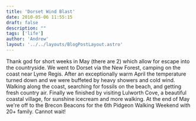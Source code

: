 ```yaml
---
title: 'Dorset Wind Blast'
date: 2010-05-06 11:55:15
draft: false
description: ""
tags: ['life']
author: 'Andrew'
layout: '../../layouts/BlogPostLayout.astro'
---
```


Thank god for short weeks in May (there are 2) which allow for escape into the countryside. We went to Dorset via the New Forest, camping on the coast near Lyme Regis. After an exceptionally warm April the temperature turned down and we were buffeted by heavy showers and cold wind. Walking along the coast, searching for fossils on the beach, and getting fresh country air. Finally we finished by visiting Lulworth Cove, a beautiful coastal village, for sunshine icecream and more walking. At the end of May we're off to the Brecon Beacons for the 6th Pidgeon Walking Weekend with 20+ family. Cannot wait!
